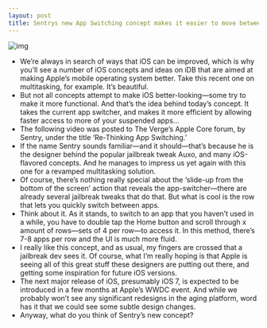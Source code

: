 ```yaml
---
layout: post
title: Sentrys new App Switching concept makes it easier to move between apps
---
```

![img](http://media.idownloadblog.com/wp-content/uploads/2013/03/sentry-app-switching-concept.png)
* We’re always in search of ways that iOS can be improved, which is why you’ll see a number of iOS concepts and ideas on iDB that are aimed at making Apple’s mobile operating system better. Take this recent one on multitasking, for example. It’s beautiful.
* But not all concepts attempt to make iOS better-looking—some try to make it more functional. And that’s the idea behind today’s concept. It takes the current app switcher, and makes it more efficient by allowing faster access to more of your suspended apps…
* The following video was posted to The Verge’s Apple Core forum, by Sentry, under the title ‘Re-Thinking App Switching.’
* If the name Sentry sounds familiar—and it should—that’s because he is the designer behind the popular jailbreak tweak Auxo, and many iOS-flavored concepts. And he manages to impress us yet again with this one for a revamped multitasking solution.
* Of course, there’s nothing really special about the ‘slide-up from the bottom of the screen’ action that reveals the app-switcher—there are already several jailbreak tweaks that do that. But what is cool is the row that lets you quickly switch between apps.
* Think about it. As it stands, to switch to an app that you haven’t used in a while, you have to double tap the Home button and scroll through x amount of rows—sets of 4 per row—to access it. In this method, there’s 7-8 apps per row and the UI is much more fluid.
* I really like this concept, and as usual, my fingers are crossed that a jailbreak dev sees it. Of course, what I’m really hoping is that Apple is seeing all of this great stuff these designers are putting out there, and getting some inspiration for future iOS versions.
* The next major release of iOS, presumably iOS 7, is expected to be introduced in a few months at Apple’s WWDC event. And while we probably won’t see any significant redesigns in the aging platform, word has it that we could see some subtle design changes.
* Anyway, what do you think of Sentry’s new concept?

